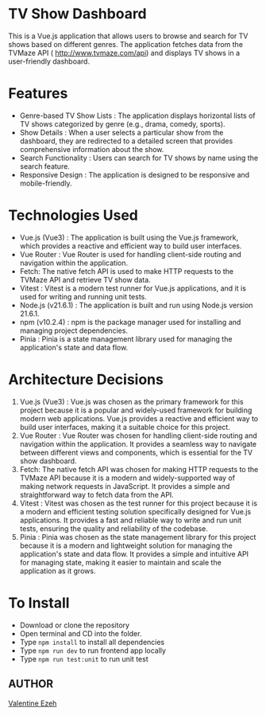 # TV Show Dashboard

This is a Vue.js application that allows users to browse and search for TV shows based on different genres. The application fetches data from the TVMaze API ( http://www.tvmaze.com/api) and displays TV shows in a user-friendly dashboard.

# Features

- Genre-based TV Show Lists : The application displays horizontal lists of TV shows categorized by genre (e.g., drama, comedy, sports).
- Show Details : When a user selects a particular show from the dashboard, they are redirected to a detailed screen that provides comprehensive information about the show.
- Search Functionality : Users can search for TV shows by name using the search feature.
- Responsive Design : The application is designed to be responsive and mobile-friendly.

# Technologies Used

- Vue.js (Vue3) : The application is built using the Vue.js framework, which provides a reactive and efficient way to build user interfaces.
- Vue Router : Vue Router is used for handling client-side routing and navigation within the application.
- Fetch: The native fetch API is used to make HTTP requests to the TVMaze API and retrieve TV show data.
- Vitest : Vitest is a modern test runner for Vue.js applications, and it is used for writing and running unit tests.
- Node.js (v21.6.1) : The application is built and run using Node.js version 21.6.1.
- npm (v10.2.4) : npm is the package manager used for installing and managing project dependencies.
- Pinia : Pinia is a state management library used for managing the application's state and data flow.

# Architecture Decisions

1. Vue.js (Vue3) : Vue.js was chosen as the primary framework for this project because it is a popular and widely-used framework for building modern web applications. Vue.js provides a reactive and efficient way to build user interfaces, making it a suitable choice for this project.
2. Vue Router : Vue Router was chosen for handling client-side routing and navigation within the application. It provides a seamless way to navigate between different views and components, which is essential for the TV show dashboard.
3. Fetch: The native fetch API was chosen for making HTTP requests to the TVMaze API because it is a modern and widely-supported way of making network requests in JavaScript. It provides a simple and straightforward way to fetch data from the API.
4. Vitest : Vitest was chosen as the test runner for this project because it is a modern and efficient testing solution specifically designed for Vue.js applications. It provides a fast and reliable way to write and run unit tests, ensuring the quality and reliability of the codebase.
5. Pinia : Pinia was chosen as the state management library for this project because it is a modern and lightweight solution for managing the application's state and data flow. It provides a simple and intuitive API for managing state, making it easier to maintain and scale the application as it grows.

# To Install

- Download or clone the repository
- Open terminal and CD into the folder.
- Type `npm install` to install all dependencies
- Type `npm run dev` to run frontend app locally
- Type `npm run test:unit` to run unit test

## AUTHOR

[Valentine Ezeh](https://github.com/valentineezeh/waka-tv-shows)
